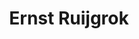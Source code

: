 ---
category: residents
layout: post
title: Ernst Ruijgrok
profession: 
website:
image: /images/residents/ernstruijgrok_01.png
---